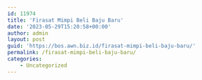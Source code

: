 ```yaml
---
id: 11974
title: 'Firasat Mimpi Beli Baju Baru'
date: '2023-05-29T15:20:58+00:00'
author: admin
layout: post
guid: 'https://bos.awn.biz.id/firasat-mimpi-beli-baju-baru/'
permalink: /firasat-mimpi-beli-baju-baru/
categories:
    - Uncategorized
---
```


